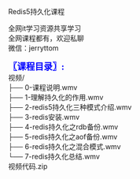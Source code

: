 Redis5持久化课程

全网it学习资源共享学习<br>全网课程都有，欢迎私聊<br>微信：jerryttom<br>

<span style="font-size: large;"><span style="font-family: Tahoma;"><span style="color: #0000ff;"><strong>〖课程目录〗:</strong></span></span></span><br> 视频/<br> ├── 0-课程说明.wmv<br> ├── 1-理解持久化的作用.wmv<br> ├── 2-redis5持久化三种模式介绍.wmv<br> ├── 3-redis安装.wmv<br> ├── 4-redis持久化之rdb备份.wmv<br> ├── 5-redis持久化之aof备份.wmv<br> ├── 6-redis持久化之混合模式.wmv<br> └── 7-redis持久化总结.wmv<br> 视频代码.zip<span style="font-family: &amp;quot;">&nbsp;</span>